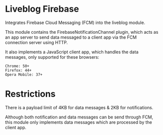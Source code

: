 # Liveblog Firebase

Integrates Firebase Cloud Messaging (FCM) into the liveblog module.

This module contains the FirebaseNotificationChannel plugin, which acts as an 
app server to send data messaged to a client app via the FCM connection 
server using HTTP.

It also implements a JavaScript client app, which handles the data messages,
only supported for these browsers:

    Chrome: 50+
    Firefox: 44+
    Opera Mobile: 37+

# Restrictions

There is a payload limit of 4KB for data messages & 2KB for notifications.

Although both notification and data messages can be send through FCM, this
module only implements data messages which are processed by the client app.

